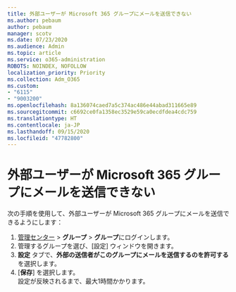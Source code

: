 ```yaml
---
title: 外部ユーザーが Microsoft 365 グループにメールを送信できない
ms.author: pebaum
author: pebaum
manager: scotv
ms.date: 07/23/2020
ms.audience: Admin
ms.topic: article
ms.service: o365-administration
ROBOTS: NOINDEX, NOFOLLOW
localization_priority: Priority
ms.collection: Adm_O365
ms.custom:
- "6115"
- "9003200"
ms.openlocfilehash: 8a136074caed7a5c374ac486e44abad311665e89
ms.sourcegitcommit: c6692ce0fa1358ec3529e59ca0ecdfdea4cdc759
ms.translationtype: HT
ms.contentlocale: ja-JP
ms.lasthandoff: 09/15/2020
ms.locfileid: "47782800"
---
```

# <a name="external-users-cant-send-email-to-microsoft-365-group"></a>外部ユーザーが Microsoft 365 グループにメールを送信できない

次の手順を使用して、外部ユーザーが Microsoft 365 グループにメールを送信できるようにします：

1. [管理センター](https://admin.microsoft.com/) > **グループ** > **グループ**にログインします。
2. 管理するグループを選び、[設定] ウィンドウを開きます。
3. **設定** タブで、**外部の送信者がこのグループにメールを送信するのを許可する**を選択します。
4. [**保存**] を選択します。</br>
    設定が反映されるまで、最大1時間かかります。 
